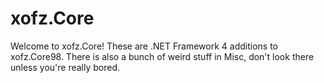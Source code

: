 # xofz.Core
Welcome to xofz.Core!  These are .NET Framework 4 additions to xofz.Core98.  There is also a bunch of weird stuff in Misc\, don't look there unless you're really bored.
